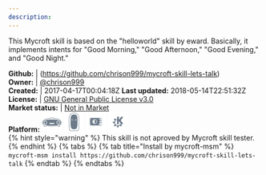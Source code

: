 ```yaml
---
description: 
---
```

This Mycroft skill is based on the "helloworld" skill
by eward.  Basically, it implements intents for "Good
Morning," "Good Afternoon," "Good Evening," and "Good Night."

**Github:** | (https://github.com/chrison999/mycroft-skill-lets-talk)  
**Owner:** | [@chrison999](https://github.com/chrison999)  
**Created:** | 2017-04-17T00:04:18Z  **Last updated:** 2018-05-14T22:51:32Z  
**License:** | [GNU General Public License v3.0](https://api.github.com/licenses/gpl-3.0)  
**Market status:** | [Not in Market](https://market.mycroft.ai/skill/)  
**Platform:**   ![](.gitbook/assets/mark-1-icon.png)  ![](.gitbook/assets/mark-2-icon.png)  ![](.gitbook/assets/picroft-icon.png)  ![](.gitbook/assets/kde.png)   
{% hint style="warning" %}
This skill is not aproved by Mycroft skill tester.
{% endhint %}
  {% tabs %}
{% tab title="Install by mycroft-msm" %}
``` mycroft-msm install https://github.com/chrison999/mycroft-skill-lets-talk```
{% endtab %}
  {% endtabs %}
  